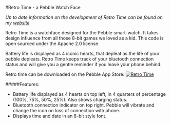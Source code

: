 #Retro Time - a Pebble Watch Face

*Up to date information on the development of Retro Time can be found on my [website](http://www.jonwgeorge.com/retro-time/)*

Retro Time is a watchface designed for the Pebble smart-watch. It takes design influence from all those 8-bit games we loved as a kid. This code is open sourced under the Apache 2.0 license.

Battery life is displayed as 4 iconic hearts, that depleat as the life of your pebble depleats. Retro Time keeps track of your bluetooth connection status and will give you a gentle reminder if you leave your phone behind.

Retro time can be downloaded on the Pebble App Store:
[![Retro Time](http://pblweb.com/badge/52a14584a3850902a8000016/orange/medium/)](https://apps.getpebble.com/applications/52a14584a3850902a8000016)

<div id="features"></div>

#####Features:
* Battery life displayed as 4 hearts on top left, in 4 quarters of percentage (100%, 75%, 50%, 25%). Also shows charging status.
* Bluetooth connection indicator on top right. Pebble will vibrate and change the icon on loss of connection with phone.
* Displays time and date in an 8-bit style font.

